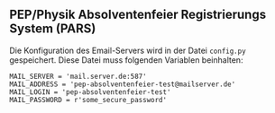 ## PEP/Physik Absolventenfeier Registrierungs System (PARS)

Die Konfiguration des Email-Servers wird in der Datei `config.py` gespeichert.
Diese Datei muss folgenden Variablen beinhalten:

    MAIL_SERVER = 'mail.server.de:587'
    MAIL_ADDRESS = 'pep-absolventenfeier-test@mailserver.de'
    MAIL_LOGIN = 'pep-absolventenfeier-test'
    MAIL_PASSWORD = r'some_secure_password'
